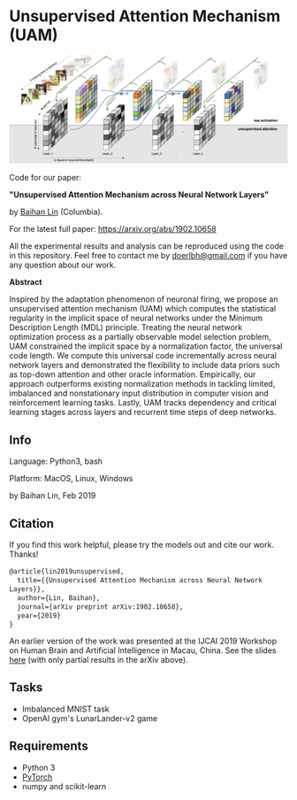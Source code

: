 # Unsupervised Attention Mechanism (UAM)


![Unsupervised Attention Mechanism](./img/unsuper_attention.png "Unsupervised Attention Mechanism")

 

Code for our paper: 

**"Unsupervised Attention Mechanism across Neural Network Layers"** 

by [Baihan Lin](http://www.columbia.edu/~bl2681/) (Columbia). 



For the latest full paper: https://arxiv.org/abs/1902.10658

All the experimental results and analysis can be reproduced using the code in this repository. Feel free to contact me by doerlbh@gmail.com if you have any question about our work.
  

**Abstract**
  

Inspired by the adaptation phenomenon of neuronal firing, we propose an unsupervised attention mechanism (UAM) which computes the statistical regularity in the implicit space of neural networks under the Minimum Description Length (MDL) principle. Treating the neural network optimization process as a partially observable model selection problem, UAM constrained the implicit space by a normalization factor, the universal code length. We compute this universal code incrementally across neural network layers and demonstrated the flexibility to include data priors such as top-down attention and other oracle information. Empirically, our approach outperforms existing normalization methods in tackling limited, imbalanced and nonstationary input distribution in computer vision and reinforcement learning tasks. Lastly, UAM tracks dependency and critical learning stages across layers and recurrent time steps of deep networks. 
  
  
## Info

Language: Python3, bash
  
Platform: MacOS, Linux, Windows
  
by Baihan Lin, Feb 2019


## Citation

If you find this work helpful, please try the models out and cite our work. Thanks!

    @article{lin2019unsupervised,
      title={{Unsupervised Attention Mechanism across Neural Network Layers}},
      author={Lin, Baihan},
      journal={arXiv preprint arXiv:1902.10658},
      year={2019}
    }

  
An earlier version of the work was presented at the IJCAI 2019 Workshop on Human Brain and Artificial Intelligence in Macau, China. See the slides [here](https://www.baihan.nyc/pdfs/IJCAI_RN_slides.pdf) (with only partial results in the arXiv above).


## Tasks

* Imbalanced MNIST task
* OpenAI gym's LunarLander-v2 game



## Requirements

* Python 3
* [PyTorch](http://pytorch.org/)
* numpy and scikit-learn



